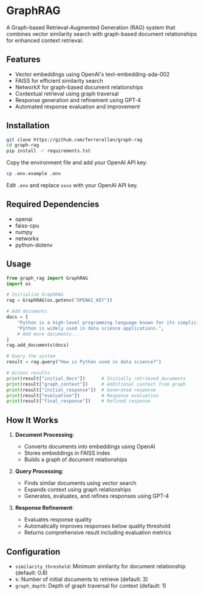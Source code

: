 # GraphRAG

A Graph-based Retrieval-Augmented Generation (RAG) system that combines vector similarity search with graph-based document relationships for enhanced context retrieval.

## Features

- Vector embeddings using OpenAI's text-embedding-ada-002
- FAISS for efficient similarity search
- NetworkX for graph-based document relationships
- Contextual retrieval using graph traversal
- Response generation and refinement using GPT-4
- Automated response evaluation and improvement

## Installation

```bash
git clone https://github.com/ferrerallan/graph-rag
cd graph-rag
pip install -r requirements.txt
```

Copy the environment file and add your OpenAI API key:
```bash
cp .env.example .env
```

Edit `.env` and replace `xxxx` with your OpenAI API key.

## Required Dependencies

- openai
- faiss-cpu
- numpy
- networkx
- python-dotenv

## Usage

```python
from graph_rag import GraphRAG
import os

# Initialize GraphRAG
rag = GraphRAG(os.getenv("OPENAI_KEY"))

# Add documents
docs = [
    "Python is a high-level programming language known for its simplicity.",
    "Python is widely used in data science applications.",
    # Add more documents...
]
rag.add_documents(docs)

# Query the system
result = rag.query("How is Python used in data science?")

# Access results
print(result["initial_docs"])      # Initially retrieved documents
print(result["graph_context"])     # Additional context from graph
print(result["initial_response"])  # Generated response
print(result["evaluation"])        # Response evaluation
print(result["final_response"])    # Refined response
```

## How It Works

1. **Document Processing**:
   - Converts documents into embeddings using OpenAI
   - Stores embeddings in FAISS index
   - Builds a graph of document relationships

2. **Query Processing**:
   - Finds similar documents using vector search
   - Expands context using graph relationships
   - Generates, evaluates, and refines responses using GPT-4

3. **Response Refinement**:
   - Evaluates response quality
   - Automatically improves responses below quality threshold
   - Returns comprehensive result including evaluation metrics

## Configuration

- `similarity_threshold`: Minimum similarity for document relationship (default: 0.8)
- `k`: Number of initial documents to retrieve (default: 3)
- `graph_depth`: Depth of graph traversal for context (default: 1)

